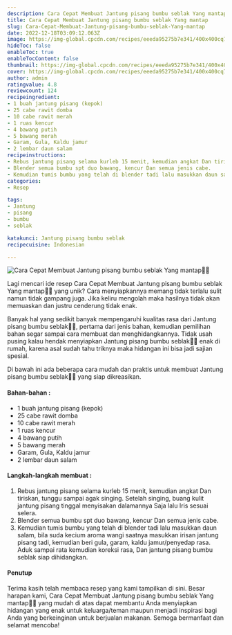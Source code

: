 ```yaml
---
description: Cara Cepat Membuat Jantung pisang bumbu seblak Yang mantap"
title: Cara Cepat Membuat Jantung pisang bumbu seblak Yang mantap
slug: Cara-Cepat-Membuat-Jantung-pisang-bumbu-seblak-Yang-mantap
date: 2022-12-18T03:09:12.063Z
image: https://img-global.cpcdn.com/recipes/eeeda95275b7e341/400x400cq70/photo.jpg
hideToc: false
enableToc: true
enableTocContent: false
thumbnail: https://img-global.cpcdn.com/recipes/eeeda95275b7e341/400x400cq70/photo.jpg
cover: https://img-global.cpcdn.com/recipes/eeeda95275b7e341/400x400cq70/photo.jpg
author: admin
ratingvalue: 4.8
reviewcount: 124
recipeingredient:
- 1 buah jantung pisang (kepok)
- 25 cabe rawit domba
- 10 cabe rawit merah
- 1 ruas kencur
- 4 bawang putih
- 5 bawang merah
- Garam, Gula, Kaldu jamur
- 2 lembar daun salam
recipeinstructions:
- Rebus jantung pisang selama kurleb 15 menit, kemudian angkat Dan tiriskan, tunggu sampai agak singing. Setelah singing, buang kulit jantung pisang tinggal menyisakan dalamannya Saja lalu Iris sesuai selera.
- Blender semua bumbu spt duo bawang, kencur Dan semua jenis cabe.
- Kemudian tumis bumbu yang telah di blender tadi lalu masukkan daun salam, bila suda kecium aroma wangi saatnya masukkan irisan jantung pisang tadi, kemudian beri gula, garam, kaldu jamur/penyedap rasa. Aduk sampai rata kemudian koreksi rasa, Dan jantung pisang bumbu seblak siap dihidangkan.
categories:
- Resep

tags:
- Jantung
- pisang
- bumbu
- seblak

katakunci: Jantung pisang bumbu seblak
recipecuisine: Indonesian

---
```


![Cara Cepat Membuat Jantung pisang bumbu seblak Yang mantap👩‍🍳](https://img-global.cpcdn.com/recipes/eeeda95275b7e341/400x400cq70/photo.jpg)

Lagi mencari ide resep Cara Cepat Membuat Jantung pisang bumbu seblak Yang mantap👩‍🍳 yang unik? Cara menyiapkannya memang tidak terlalu sulit namun tidak gampang juga. Jika keliru mengolah maka hasilnya tidak akan memuaskan dan justru cenderung tidak enak.

Banyak hal yang sedikit banyak mempengaruhi kualitas rasa dari Jantung pisang bumbu seblak👩‍🍳, pertama dari jenis bahan, kemudian pemilihan bahan segar sampai cara membuat dan menghidangkannya. Tidak usah pusing kalau hendak menyiapkan Jantung pisang bumbu seblak👩‍🍳 enak di rumah, karena asal sudah tahu triknya maka hidangan ini bisa jadi sajian spesial.

Di bawah ini ada beberapa cara mudah dan praktis untuk membuat Jantung pisang bumbu seblak👩‍🍳 yang siap dikreasikan.

<!--inarticleads1-->

#### Bahan-bahan :

- 1 buah jantung pisang (kepok)
- 25 cabe rawit domba
- 10 cabe rawit merah
- 1 ruas kencur
- 4 bawang putih
- 5 bawang merah
- Garam, Gula, Kaldu jamur
- 2 lembar daun salam

<!--inarticleads2-->

#### Langkah-langkah membuat :

1. Rebus jantung pisang selama kurleb 15 menit, kemudian angkat Dan tiriskan, tunggu sampai agak singing. Setelah singing, buang kulit jantung pisang tinggal menyisakan dalamannya Saja lalu Iris sesuai selera.
1. Blender semua bumbu spt duo bawang, kencur Dan semua jenis cabe.
1. Kemudian tumis bumbu yang telah di blender tadi lalu masukkan daun salam, bila suda kecium aroma wangi saatnya masukkan irisan jantung pisang tadi, kemudian beri gula, garam, kaldu jamur/penyedap rasa. Aduk sampai rata kemudian koreksi rasa, Dan jantung pisang bumbu seblak siap dihidangkan.

#### Penutup

Terima kasih telah membaca resep yang kami tampilkan di sini. Besar harapan kami, Cara Cepat Membuat Jantung pisang bumbu seblak Yang mantap👩‍🍳 yang mudah di atas dapat membantu Anda menyiapkan hidangan yang enak untuk keluarga/teman maupun menjadi inspirasi bagi Anda yang berkeinginan untuk berjualan makanan. Semoga bermanfaat dan selamat mencoba!